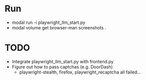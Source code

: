 # Run
- modal run -i playwright_llm_start.py
- modal volume get browser-man screenshots .

# TODO
- Integrate playwright_llm_start.py with frontend.py
- Figure out how to pass captchas (e.g. DoorDash)
  - playwright-stealth, firefox, playwright_recaptcha all failed...
